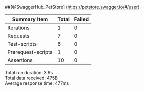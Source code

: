 ##[@SwaggerHub_PetStore] (https://petstore.swagger.io/#/user)

<table class="GeneratedTable">
  <thead>
    <tr>
      <th>Summary Item</th>
      <th>Total</th>
      <th>Failed</th>
    </tr>
  </thead>
  <tbody>
    <tr>
      <td>Iterations</td>
      <td>1</td>
      <td>0</td>
    </tr>
    <tr>
      <td>Requests</td>
      <td>7</td>
      <td>0</td>
    </tr>
    <tr>
      <td>Test-scripts</td>
      <td>6</td>
      <td>0</td>
    </tr>
    <tr>
      <td>Prerequest-scripts</td>
      <td>1</td>
      <td>0</td>
    </tr>
    <tr>
      <td>Assertions</td>
      <td>10</td>
      <td>0</td>
    </tr>
  </tbody>
</table>

 Total run duration: 3.9s <br>
 Total data received: 475B   <br>
 Average response time: 477ms
